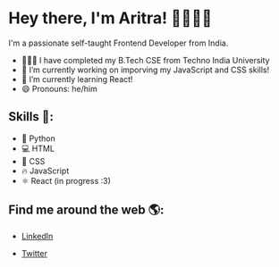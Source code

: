 <!--
### Hi there 👋


**aritrabarik/aritrabarik** is a ✨ _special_ ✨ repository because its `README.md` (this file) appears on your GitHub profile.

Here are some ideas to get you started:

- 🔭 I’m currently working on ...
- 🌱 I’m currently learning ...
- 👯 I’m looking to collaborate on ...
- 🤔 I’m looking for help with ...
- 💬 Ask me about ...
- 📫 How to reach me: ...
- 😄 Pronouns: ...
- ⚡ Fun fact: ...
-->

# Hey there, I'm Aritra! 👋🏽👨‍💻

I'm a passionate self-taught Frontend Developer from India.

- 👨🏼‍🎓 I have completed my B.Tech CSE from Techno India University
- 🔭 I’m currently working on imporving my JavaScript and CSS skills!
- 🌱 I’m currently learning React!
- 😄 Pronouns: he/him

## Skills 🦾:

- 🐍 Python
- 💻 HTML
- 🎨 CSS
- 🔥 JavaScript
- ⚛️ React (in progress :3)

## Find me around the web 🌎:


- <a href="https://www.linkedin.com/in/aritrabarik/">LinkedIn</a>

- <a href="https://twitter.com/BarikAritra">Twitter</a>

<!---
## GitHub Statistics 🤖:

[![Aritra's GitHub stats](https://github-readme-stats.vercel.app/api?username=aritrabarik&count_private=true&show_icons=true&theme=dark)](https://github.com/anuraghazra/github-readme-stats)

<!---
aritrabarik/aritrabarik is a ✨ special ✨ repository because its `README.md` (this file) appears on your GitHub profile.
You can click the Preview link to take a look at your changes.
--->
